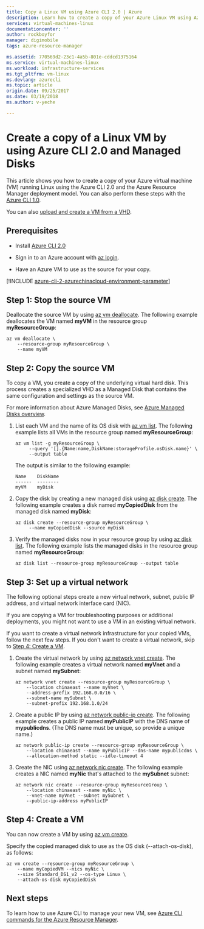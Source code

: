```yaml
--- 
title: Copy a Linux VM using Azure CLI 2.0 | Azure 
description: Learn how to create a copy of your Azure Linux VM using Azure CLI 2.0 and Managed Disks. 
services: virtual-machines-linux
documentationcenter: ''
author: rockboyfor
manager: digimobile
tags: azure-resource-manager

ms.assetid: 770569d2-23c1-4a5b-801e-cddcd1375164
ms.service: virtual-machines-linux
ms.workload: infrastructure-services
ms.tgt_pltfrm: vm-linux
ms.devlang: azurecli
ms.topic: article
origin.date: 09/25/2017
ms.date: 03/19/2018
ms.author: v-yeche

---                    
```


# Create a copy of a Linux VM by using Azure CLI 2.0 and Managed Disks

This article shows you how to create a copy of your Azure virtual machine (VM)
running Linux using the Azure CLI 2.0 and the Azure Resource Manager deployment
model. You can also perform these steps with the [Azure CLI
1.0](copy-vm-nodejs.md?toc=%2fvirtual-machines%2flinux%2ftoc.json).

You can also [upload and create a VM from a VHD](upload-vhd.md?toc=%2fvirtual-machines%2flinux%2ftoc.json).

## Prerequisites

-   Install [Azure CLI 2.0](https://docs.azure.cn/zh-cn/cli/install-az-cli2?view=azure-cli-latest)

-   Sign in to an Azure account with [az login](https://docs.azure.cn/zh-cn/cli/?view=azure-cli-latest#az_login).

-   Have an Azure VM to use as the source for your copy.

[!INCLUDE [azure-cli-2-azurechinacloud-environment-parameter](../../../includes/azure-cli-2-azurechinacloud-environment-parameter.md)]

## Step 1: Stop the source VM

Deallocate the source VM by using [az vm deallocate](https://docs.azure.cn/zh-cn/cli/vm?view=azure-cli-latest#az_vm_deallocate).
The following example deallocates the VM named **myVM** in the resource group
**myResourceGroup**:

```azurecli
az vm deallocate \
    --resource-group myResourceGroup \
	--name myVM
```

## Step 2: Copy the source VM

To copy a VM, you create a copy of the underlying virtual hard disk. This
process creates a specialized VHD as a Managed Disk that contains the same configuration and
settings as the source VM.

For more information about Azure Managed Disks, see [Azure Managed Disks
overview](../windows/managed-disks-overview.md). 

1.  List each VM and the name of its OS disk with [az vm
    list](https://docs.azure.cn/zh-cn/cli/vm?view=azure-cli-latest#az_vm_list). The following example lists all VMs in the
    resource group named **myResourceGroup**:

    ```azurecli
    az vm list -g myResourceGroup \
         --query '[].{Name:name,DiskName:storageProfile.osDisk.name}' \
         --output table
    ```

    The output is similar to the following example:

    ```azurecli
    Name    DiskName
    ------  --------
    myVM    myDisk
    ```

1.  Copy the disk by creating a new managed disk using [az disk
    create](https://docs.azure.cn/zh-cn/cli/disk?view=azure-cli-latest#az_disk_create). The following example creates a disk named
    **myCopiedDisk** from the managed disk named **myDisk**:

    ```azurecli
    az disk create --resource-group myResourceGroup \
         --name myCopiedDisk --source myDisk
    ``` 

1.  Verify the managed disks now in your resource group by using [az disk
    list](https://docs.azure.cn/zh-cn/cli/disk?view=azure-cli-latest#az_disk_list). The following example lists the managed disks
    in the resource group named **myResourceGroup**:

    ```azurecli
    az disk list --resource-group myResourceGroup --output table
    ```

## Step 3: Set up a virtual network

The following optional steps create a new virtual network, subnet, public IP
address, and virtual network interface card (NIC).

If you are copying a VM for troubleshooting purposes or additional deployments,
you might not want to use a VM in an existing virtual network.

If you want to create a virtual network infrastructure for your copied VMs,
follow the next few steps. If you don't want to create a virtual network, skip
to [Step 4: Create a VM](#step-4-create-a-vm).

1.  Create the virtual network by using [az network vnet
    create](https://docs.azure.cn/zh-cn/cli/network/vnet?view=azure-cli-latest#az_network_vnet_create). The following example creates a
    virtual network named **myVnet** and a subnet named **mySubnet**:

    ```azurecli
    az network vnet create --resource-group myResourceGroup \
        --location chinaeast --name myVnet \
        --address-prefix 192.168.0.0/16 \
        --subnet-name mySubnet \
        --subnet-prefix 192.168.1.0/24
    ```

1.  Create a public IP by using [az network public-ip
    create](https://docs.azure.cn/zh-cn/cli/network/public-ip?view=azure-cli-latest#az_network_public_ip_create). The following example creates
    a public IP named **myPublicIP** with the DNS name of **mypublicdns**. (The DNS
    name must be unique, so provide a unique name.)

    ```azurecli
    az network public-ip create --resource-group myResourceGroup \
        --location chinaeast --name myPublicIP --dns-name mypublicdns \
        --allocation-method static --idle-timeout 4
    ```

1.  Create the NIC using [az network nic create](https://docs.azure.cn/zh-cn/cli/network/nic?view=azure-cli-latest#az_network_nic_create).
    The following example creates a NIC named **myNic** that's attached to the
    **mySubnet** subnet:

    ```azurecli
    az network nic create --resource-group myResourceGroup \
        --location chinaeast --name myNic \
        --vnet-name myVnet --subnet mySubnet \
        --public-ip-address myPublicIP
    ```

## Step 4: Create a VM

You can now create a VM by using [az vm create](https://docs.azure.cn/zh-cn/cli/vm?view=azure-cli-latest#az_vm_create).

Specify the copied managed disk to use as the OS disk (--attach-os-disk), as
follows:

```azurecli
az vm create --resource-group myResourceGroup \
    --name myCopiedVM --nics myNic \
	--size Standard_DS1_v2 --os-type Linux \
    --attach-os-disk myCopiedDisk
```

## Next steps

To learn how to use Azure CLI to manage your new VM, see [Azure CLI commands for
the Azure Resource Manager](../azure-cli-arm-commands.md).

<!--Update_Description: update meta properties, update link, wording update-->
